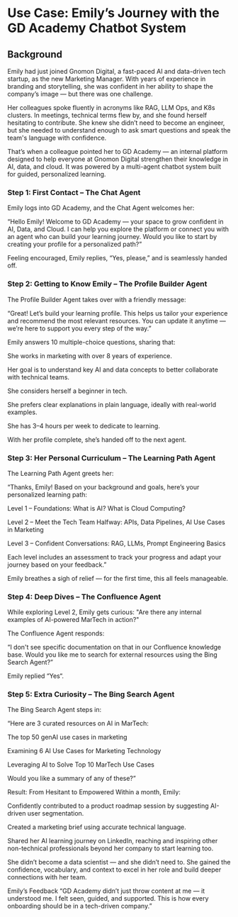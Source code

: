# Use Case: Emily’s Journey with the GD Academy Chatbot System

## Background
Emily had just joined Gnomon Digital, a fast-paced AI and data-driven tech startup, as the new Marketing Manager. With years of experience in branding and storytelling, she was confident in her ability to shape the company’s image — but there was one challenge.

Her colleagues spoke fluently in acronyms like RAG, LLM Ops, and K8s clusters. In meetings, technical terms flew by, and she found herself hesitating to contribute. She knew she didn’t need to become an engineer, but she needed to understand enough to ask smart questions and speak the team's language with confidence.

That’s when a colleague pointed her to GD Academy — an internal platform designed to help everyone at Gnomon Digital strengthen their knowledge in AI, data, and cloud. It was powered by a multi-agent chatbot system built for guided, personalized learning.

### Step 1: First Contact – The Chat Agent
Emily logs into GD Academy, and the Chat Agent welcomes her:

“Hello Emily! Welcome to GD Academy — your space to grow confident in AI, Data, and Cloud. I can help you explore the platform or connect you with an agent who can build your learning journey. Would you like to start by creating your profile for a personalized path?”

Feeling encouraged, Emily replies, “Yes, please,” and is seamlessly handed off.

### Step 2: Getting to Know Emily – The Profile Builder Agent
The Profile Builder Agent takes over with a friendly message:

“Great! Let’s build your learning profile. This helps us tailor your experience and recommend the most relevant resources. You can update it anytime — we’re here to support you every step of the way.”

Emily answers 10 multiple-choice questions, sharing that:

She works in marketing with over 8 years of experience.  

Her goal is to understand key AI and data concepts to better collaborate with technical teams.  

She considers herself a beginner in tech.  

She prefers clear explanations in plain language, ideally with real-world examples.  

She has 3–4 hours per week to dedicate to learning.

With her profile complete, she’s handed off to the next agent.

### Step 3: Her Personal Curriculum – The Learning Path Agent
The Learning Path Agent greets her:

“Thanks, Emily! Based on your background and goals, here’s your personalized learning path:

Level 1 – Foundations: What is AI? What is Cloud Computing?  

Level 2 – Meet the Tech Team Halfway: APIs, Data Pipelines, AI Use Cases in Marketing  

Level 3 – Confident Conversations: RAG, LLMs, Prompt Engineering Basics  

Each level includes an assessment to track your progress and adapt your journey based on your feedback.”

Emily breathes a sigh of relief — for the first time, this all feels manageable.

### Step 4: Deep Dives – The Confluence Agent
While exploring Level 2, Emily gets curious: "Are there any internal examples of AI-powered MarTech in action?"

The Confluence Agent responds:

“I don't see specific documentation on that in our Confluence knowledge base. Would you like me to search for external resources using the Bing Search Agent?”

Emily replied “Yes“.

### Step 5: Extra Curiosity – The Bing Search Agent
The Bing Search Agent steps in:

“Here are 3 curated resources on AI in MarTech:

The top 50 genAI use cases in marketing

Examining 6 AI Use Cases for Marketing Technology

Leveraging AI to Solve Top 10 MarTech Use Cases

Would you like a summary of any of these?”

Result: From Hesitant to Empowered
Within a month, Emily:

Confidently contributed to a product roadmap session by suggesting AI-driven user segmentation.  

Created a marketing brief using accurate technical language.  

Shared her AI learning journey on LinkedIn, reaching and inspiring other non-technical professionals beyond her company to start learning too.

She didn’t become a data scientist — and she didn’t need to. She gained the confidence, vocabulary, and context to excel in her role and build deeper connections with her team.

Emily’s Feedback
“GD Academy didn’t just throw content at me — it understood me. I felt seen, guided, and supported. This is how every onboarding should be in a tech-driven company.”